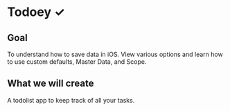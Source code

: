 # Todoey ✓

## Goal

To understand how to save data in iOS. View various options and learn how to use custom defaults, Master Data, and Scope.


## What we will create

A todolist app to keep track of all your tasks.
